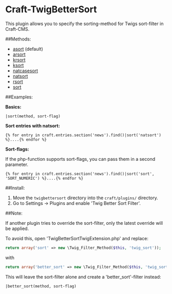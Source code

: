 Craft-TwigBetterSort
====================

This plugin allows you to specify the sorting-method for Twigs sort-filter in Craft-CMS.

##Methods:

 - [asort](https://www.php.net/manual/en/function.asort.php) (default)
 - [arsort](https://www.php.net/manual/en/function.arsort.php)
 - [krsort](https://www.php.net/manual/en/function.krsort.php)
 - [ksort](https://www.php.net/manual/en/function.ksort.php)
 - [natcasesort](https://www.php.net/manual/en/function.natcasesort.php)
 - [natsort](https://www.php.net/manual/en/function.natsort.php)
 - [rsort](https://www.php.net/manual/en/function.rsort.php)
 - [sort](https://www.php.net/manual/en/function.sort.php)
 

##Examples:

**Basics:**
```twig
|sort(method, sort-flag)
```

**Sort entries with natsort:**
```twig
{% for entry in craft.entries.section('news').find()|sort('natsort') %}....{% endfor %}
```

**Sort-flags:**

If the php-function supports sort-flags, you can pass them in a second parameter.

```twig
{% for entry in craft.entries.section('news').find()|sort('sort', 'SORT_NUMERIC') %}....{% endfor %}
```


##Install:

1. Move the `twigbettersort` directory into the `craft/plugins/` directory.
2. Go to Settings -> Plugins and enable 'Twig Better Sort Filter'.


##Note:

If another plugin tries to override the sort-filter, only the latest override will be applied.

To avoid this, open 'TwigBetterSortTwigExtension.php' and replace:
```php
return array('sort' => new \Twig_Filter_Method($this, 'twig_sort'));
```

with
```php
return array('better_sort' => new \Twig_Filter_Method($this, 'twig_sort'));
```

This will leave the sort-filter alone and create a 'better_sort'-filter instead:

```twig
|better_sort(method, sort-flag)
```

